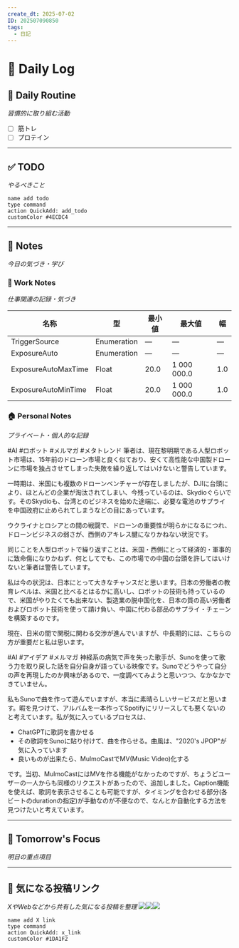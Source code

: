 ```yaml
---
create_dt: 2025-07-02
ID: 202507090850
tags:
  - 日記
---
```


# 📅 Daily Log

## 💪 Daily Routine
*習慣的に取り組む活動*

- [ ] 筋トレ
- [ ] プロテイン

---

## ✅ TODO
*やるべきこと*

```button
name add todo
type command
action QuickAdd: add_todo
customColor #4ECDC4
```

---

## 📝 Notes
*今日の気づき・学び*

### 💼 Work Notes
*仕事関連の記録・気づき*

| 名称                  | 型           | 最小値  | 最大値         | 幅   |
| ------------------- | ----------- | ---- | ----------- | --- |
| TriggerSource       | Enumeration | —    | —           | —   |
| ExposureAuto        | Enumeration | —    | —           | —   |
| ExposureAutoMaxTime | Float       | 20.0 | 1 000 000.0 | 1.0 |
| ExposureAutoMinTime | Float       | 20.0 | 1 000 000.0 | 1.0 |
### 🏠 Personal Notes  
*プライベート・個人的な記録*

#AI #ロボット #メルマガ #メタトレンド 
筆者は、現在黎明期である人型ロボット市場は、15年前のドローン市場と良く似ており、安くて高性能な中国製ドローンに市場を独占させてしまった失敗を繰り返してはいけないと警告しています。

一時期は、米国にも複数のドローンベンチャーが存在しましたが、DJIに台頭により、ほとんどの企業が淘汰されてしまい、今残っているのは、Skydioぐらいです。そのSkydioも、台湾とのビジネスを始めた途端に、必要な電池のサプライを中国政府に止められてしまうなどの目にあっています。

ウクライナとロシアとの間の戦闘で、ドローンの重要性が明らかになるにつれ、ドローンビジネスの弱さが、西側のアキレス腱になりかねない状況です。

同じことを人型ロボットで繰り返すことは、米国・西側にとって経済的・軍事的に致命傷になりかねず、何としてでも、この市場での中国の台頭を許してはいけないと筆者は警告しています。

私は今の状況は、日本にとって大きなチャンスだと思います。日本の労働者の教育レベルは、米国と比べるとはるかに高いし、ロボットの技術も持っているので、米国がやりたくても出来ない、製造業の脱中国化を、日本の質の高い労働者およびロボット技術を使って請け負い、中国に代わる部品のサプライ・チェーンを構築するのです。

現在、日米の間で関税に関わる交渉が進んでいますが、中長期的には、こちらの方が重要だと私は思います。

#AI #アイデア #メルマガ
神経系の病気で声を失った歌手が、Sunoを使って歌う力を取り戻した話を自分自身が語っている映像です。Sunoでどうやって自分の声を再現したのか興味があるので、一度調べてみようと思いつつ、なかなかできていません。

私もSunoで曲を作って遊んでいますが、本当に素晴らしいサービスだと思います。暇を見つけて、アルバムを一本作ってSpotifyにリリースしても悪くないのと考えています。私が気に入っているプロセスは、

- ChatGPTに歌詞を書かせる
- その歌詞をSunoに貼り付けて、曲を作らせる。曲風は、"2020's JPOP"が気に入っています
- 良いものが出来たら、MulmoCastでMV(Music Video)化する

です。当初、MulmoCastにはMVを作る機能がなかったのですが、ちょうどユーザーの一人からも同様のリクエストがあったので、追加しました。Caption機能を使えば、歌詞を表示させることも可能ですが、タイミングを合わせる部分(各ビートのdurationの指定)が手動なのが不便なので、なんとか自動化する方法を見つけたいと考えています。

---

## 🎯 Tomorrow's Focus
*明日の重点項目*

---

## 🔗 気になる投稿リンク
*XやWebなどから共有した気になる投稿を整理*
![](https://x.com/akari_hasegawa/status/1852644954646126660?s=46)![](https://x.com/yamabukiorca/status/1942730655756140823?s=46)![](https://x.com/ai_database/status/1942565856782999808?s=46)
```button
name add X link
type command
action QuickAdd: x_link
customColor #1DA1F2
```
